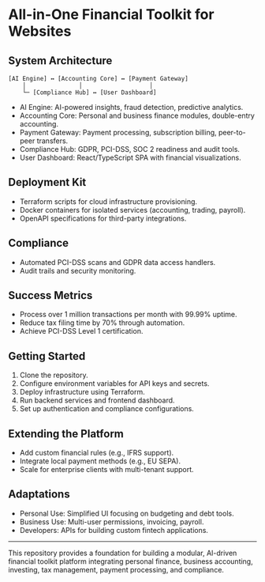 # All-in-One Financial Toolkit for Websites

## System Architecture

```
[AI Engine] ↔ [Accounting Core] ↔ [Payment Gateway]
    │               │                   │
    └─ [Compliance Hub] ↔ [User Dashboard]
```

- AI Engine: AI-powered insights, fraud detection, predictive analytics.
- Accounting Core: Personal and business finance modules, double-entry accounting.
- Payment Gateway: Payment processing, subscription billing, peer-to-peer transfers.
- Compliance Hub: GDPR, PCI-DSS, SOC 2 readiness and audit tools.
- User Dashboard: React/TypeScript SPA with financial visualizations.

## Deployment Kit

- Terraform scripts for cloud infrastructure provisioning.
- Docker containers for isolated services (accounting, trading, payroll).
- OpenAPI specifications for third-party integrations.

## Compliance

- Automated PCI-DSS scans and GDPR data access handlers.
- Audit trails and security monitoring.

## Success Metrics

- Process over 1 million transactions per month with 99.99% uptime.
- Reduce tax filing time by 70% through automation.
- Achieve PCI-DSS Level 1 certification.

## Getting Started

1. Clone the repository.
2. Configure environment variables for API keys and secrets.
3. Deploy infrastructure using Terraform.
4. Run backend services and frontend dashboard.
5. Set up authentication and compliance configurations.

## Extending the Platform

- Add custom financial rules (e.g., IFRS support).
- Integrate local payment methods (e.g., EU SEPA).
- Scale for enterprise clients with multi-tenant support.

## Adaptations

- Personal Use: Simplified UI focusing on budgeting and debt tools.
- Business Use: Multi-user permissions, invoicing, payroll.
- Developers: APIs for building custom fintech applications.

---

This repository provides a foundation for building a modular, AI-driven financial toolkit platform integrating personal finance, business accounting, investing, tax management, payment processing, and compliance.
